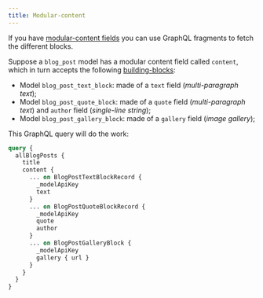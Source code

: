 ```yaml
---
title: Modular-content
---
```


If you have [modular-content fields](/docs/content-modelling/modular-content) 
you can use GraphQL fragments to fetch the different blocks.

Suppose a `blog_post` model has a modular content field called `content`, which in turn accepts the following [building-blocks](/docs/content-modelling/modular-content):

* Model `blog_post_text_block`: made of a `text` field (*multi-paragraph text*);
* Model `blog_post_quote_block`: made of a `quote` field (*multi-paragraph text*) and `author` field (*single-line string*);
* Model `blog_post_gallery_block`: made of a `gallery` field (*image gallery*);

This GraphQL query will do the work:

```graphql
query {
  allBlogPosts {
    title
    content {
      ... on BlogPostTextBlockRecord {
        _modelApiKey
        text
      }
      ... on BlogPostQuoteBlockRecord {
        _modelApiKey
        quote
        author
      }
      ... on BlogPostGalleryBlock {
        _modelApiKey
        gallery { url }
      }
    }
  }
}
```

